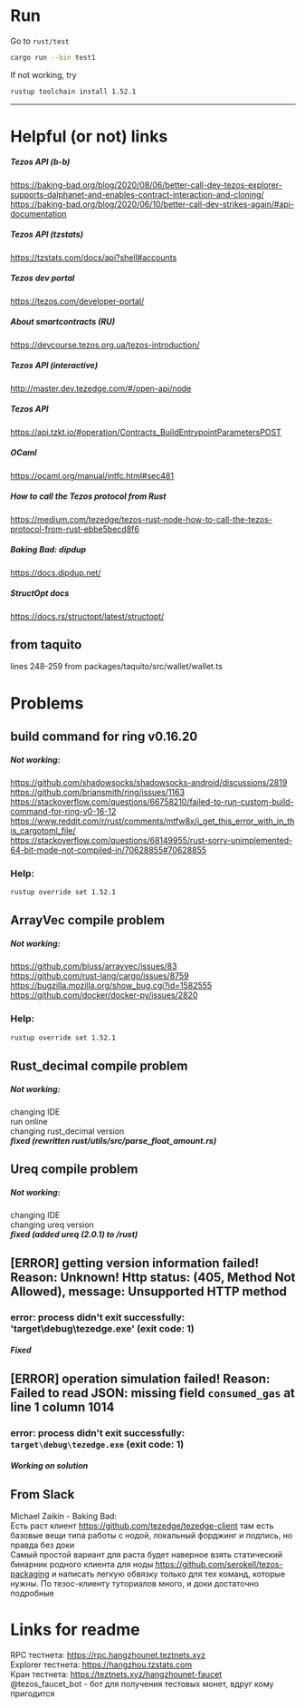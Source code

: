 ﻿# Run  
Go to `rust/test`    
```bash  
cargo run --bin test1  
```  
If not working, try  
```bash  
rustup toolchain install 1.52.1  
```
---  
  
# Helpful (or not) links  
##### Tezos API (b-b)  
https://baking-bad.org/blog/2020/08/06/better-call-dev-tezos-explorer-supports-dalphanet-and-enables-contract-interaction-and-cloning/  
https://baking-bad.org/blog/2020/06/10/better-call-dev-strikes-again/#api-documentation  
##### Tezos API (tzstats)  
https://tzstats.com/docs/api?shell#accounts  
##### Tezos dev portal  
https://tezos.com/developer-portal/  
##### About smartcontracts (RU)  
https://devcourse.tezos.org.ua/tezos-introduction/  
##### Tezos API (interactive)  
http://master.dev.tezedge.com/#/open-api/node  
##### Tezos API  
https://api.tzkt.io/#operation/Contracts_BuildEntrypointParametersPOST  
##### OCaml  
https://ocaml.org/manual/intfc.html#sec481  
##### How to call the Tezos protocol from Rust  
https://medium.com/tezedge/tezos-rust-node-how-to-call-the-tezos-protocol-from-rust-ebbe5becd8f6  
##### Baking Bad: dipdup  
https://docs.dipdup.net/  
##### StructOpt docs  
https://docs.rs/structopt/latest/structopt/  
  
## from taquito  
lines 248-259 from packages/taquito/src/wallet/wallet.ts  
  
# Problems  
## build command for ring v0.16.20  
##### Not working:  
https://github.com/shadowsocks/shadowsocks-android/discussions/2819  
https://github.com/briansmith/ring/issues/1163  
https://stackoverflow.com/questions/66758210/failed-to-run-custom-build-command-for-ring-v0-16-12  
https://www.reddit.com/r/rust/comments/mtfw8x/i_get_this_error_with_in_this_cargotoml_file/  
https://stackoverflow.com/questions/68149955/rust-sorry-unimplemented-64-bit-mode-not-compiled-in/70628855#70628855  
  
### Help:  
```bash  
rustup override set 1.52.1  
```  
  
## ArrayVec compile problem  
##### Not working:  
https://github.com/bluss/arrayvec/issues/83  
https://github.com/rust-lang/cargo/issues/8759  
https://bugzilla.mozilla.org/show_bug.cgi?id=1582555  
https://github.com/docker/docker-py/issues/2820  
  
### Help:  
```bash  
rustup override set 1.52.1  
```  
  
## Rust_decimal compile problem  
##### Not working:  
changing IDE  
run online  
changing rust_decimal version  
***fixed (rewritten rust/utils/src/parse_float_amount.rs)***  
  
## Ureq compile problem  
##### Not working:  
changing IDE  
changing ureq version  
***fixed (added ureq (2.0.1) to /rust)***  
  

## [ERROR] getting version information failed! Reason: Unknown! Http status: (405, Method Not Allowed), message: Unsupported HTTP method  
### error: process didn't exit successfully: 'target\debug\tezedge.exe' (exit code: 1)  
##### ***Fixed***  
  
  
## [ERROR] operation simulation failed! Reason: Failed to read JSON: missing field `consumed_gas` at line 1 column 1014  
### error: process didn't exit successfully: `target\debug\tezedge.exe` (exit code: 1)  
##### ***Working on solution***  
  
## From Slack  
Michael Zaikin - Baking Bad:  
Есть раст клиент https://github.com/tezedge/tezedge-client там есть базовые вещи типа работы с нодой, локальный форджинг и подпись, но правда без доки  
Самый простой вариант для раста будет наверное взять статический бинарник родного клиента для ноды https://github.com/serokell/tezos-packaging и написать легкую обвязку только для тех команд, которые нужны.
По тезос-клиенту туториалов много, и доки достаточно подробные  
  
  
# Links for readme  
RPC тестнета: https://rpc.hangzhounet.teztnets.xyz  
Explorer тестнета: https://hangzhou.tzstats.com  
Кран тестнета: https://teztnets.xyz/hangzhounet-faucet  
@tezos_faucet_bot - бот для получения тестовых монет, вдруг кому пригодится  


